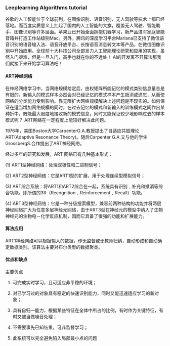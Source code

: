 ### Leeplearning Algorithms tutorial
谷歌的人工智能位于全球前列，在图像识别、语音识别、无人驾驶等技术上都已经落地。而百度实质意义上扛起了国内的人工智能的大旗，覆盖无人驾驶、智能助手、图像识别等许多层面。苹果业已开始全面拥抱机器学习，新产品进军家庭智能音箱并打造工作站级别Mac。另外，腾讯的深度学习平台Mariana已支持了微信语音识别的语音输入法、语音开放平台、长按语音消息转文本等产品，在微信图像识别中开始应用。全球前十大科技公司全部发力人工智能理论研究和应用的实现，虽然入门艰难，但是一旦入门，高手也就在你的不远处！
AI的开发离不开算法那我们就接下来开始学习算法吧！

#### ART神经网络

在神经网络学习中，当网络规模给定后，由权矩阵所能记忆的模式类别信息量总是有限的，新输入的模式样本必然会对已经记忆的模式样本产生抵消或遗忘，从而使网络的分类能力受到影响。靠无限扩大网络规模解决上述问题是不现实的。如何保证在适当增加网络规模的同时，在过去记忆的模式和新输入的训练模式之间作出某种折中，既能最大限度地接收新的模式信息，同时又能保证较少地影响过去的样本模式呢？ ART网络在一定程度上能较好解决此问题。

1976年，美国Boston大学CarpenterG.A.教授提出了自适应共振理论ART(Adaptive Resonance Theory)。随后Carpenter G.A.又与他的学生GrossbergS.合作提出了ART神经网络。

经过多年的研究和发展，ART 网络已有几种基本形式：

(1) ART1型神经网络：处理双极性和二进制信号；

(2) ART2型神经网络：它是ART1型的扩展，用于处理连续型模拟信号；

(3) ART综合系统：将ART1和ART2综合在一起，系统具有识别﹑补充和撤消等综合功能。即所谓的3R（Recognition﹑Reinforcement﹑Recall）功能。

(4) ART3型神经网络：它是一种分级搜索模型，兼容前两种结构的功能并将两层神经网络扩大为任意多层神经元网络，由于ART3型在神经元的模型中纳入了生物神经元的生物电－化学反应机制，因而它具备了很强的功能和扩展能力。

#### 算法应用

ART1神经网络可以根据输入的数据，作无监督或无教师归纳，自动形成和自动确定数据类别。该算法主要对布尔类型的数据聚类。

#### 优点和缺点

主要优点

1. 可完成实时学习，且可适应非平稳的环境；

2. 对已学习过的对象具有稳定的快速识别能力，同时又能迅速适应学习的新对象；

3. 具有自归一能力，根据某些特征在全体中所占的比例，有时作为关键特征，有时又被当做噪音处理；

4. 不需要事先已知结果，可非监督学习；

5. 此系统可以完全避免陷入局部最小点的问题

